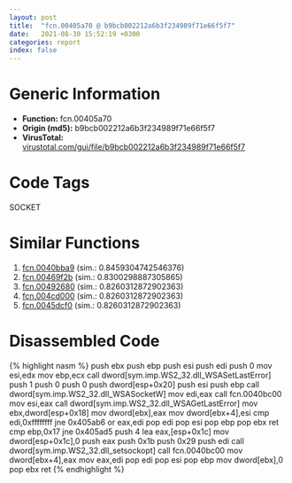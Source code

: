 ```yaml
---
layout: post
title:  "fcn.00405a70 @ b9bcb002212a6b3f234989f71e66f5f7"
date:   2021-08-30 15:52:19 +0300
categories: report
index: false
---
```


# Generic Information
- **Function:** fcn.00405a70
- **Origin (md5):** b9bcb002212a6b3f234989f71e66f5f7
- **VirusTotal:** [virustotal.com/gui/file/b9bcb002212a6b3f234989f71e66f5f7][virustotal_ref]

# Code Tags
<span class="tag" id="SOCKET">SOCKET</span>


# Similar Functions

1. [fcn.0040bba9][similar_1_ref] (sim.: 0.8459304742546376)
2. [fcn.00469f2b][similar_2_ref] (sim.: 0.8300298887305865)
3. [fcn.00492680][similar_3_ref] (sim.: 0.8260312872902363)
4. [fcn.004cd000][similar_4_ref] (sim.: 0.8260312872902363)
5. [fcn.0045dcf0][similar_5_ref] (sim.: 0.8260312872902363)


# Disassembled Code

{% highlight nasm %}
push ebx
push ebp
push esi
push edi
push 0
mov esi,edx
mov ebp,ecx
call dword[sym.imp.WS2_32.dll_WSASetLastError]
push 1
push 0
push 0
push dword[esp+0x20]
push esi
push ebp
call dword[sym.imp.WS2_32.dll_WSASocketW]
mov edi,eax
call fcn.0040bc00
mov esi,eax
call dword[sym.imp.WS2_32.dll_WSAGetLastError]
mov ebx,dword[esp+0x18]
mov dword[ebx],eax
mov dword[ebx+4],esi
cmp edi,0xffffffff
jne 0x405ab6
or eax,edi
pop edi
pop esi
pop ebp
pop ebx
ret
cmp ebp,0x17
jne 0x405ad5
push 4
lea eax,[esp+0x1c]
mov dword[esp+0x1c],0
push eax
push 0x1b
push 0x29
push edi
call dword[sym.imp.WS2_32.dll_setsockopt]
call fcn.0040bc00
mov dword[ebx+4],eax
mov eax,edi
pop edi
pop esi
pop ebp
mov dword[ebx],0
pop ebx
ret
{% endhighlight %}


[similar_1_ref]: /report/fcn.0040bba9@470263fe7e7cc115b95cd041d643e3b5
[similar_2_ref]: /report/fcn.00469f2b@ba5ec83721de3ca10b3c9583f3b2c6a1
[similar_3_ref]: /report/fcn.00492680@be7fba7cc724acf4ae2900d99e0fc9c3
[similar_4_ref]: /report/fcn.004cd000@279a61b1e76da49531f1f16fd1102a2d
[similar_5_ref]: /report/fcn.0045dcf0@289859175c221b107317af7727d26c17
[virustotal_ref]: https://www.virustotal.com/gui/file/b9bcb002212a6b3f234989f71e66f5f7